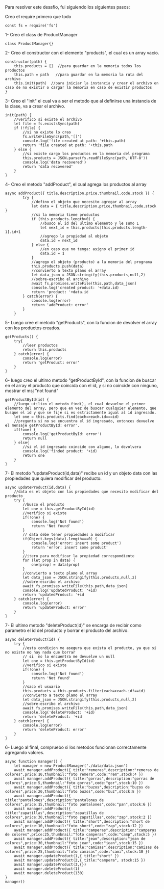 Para resolver este desafio, fui siguiendo los siguientes pasos:

Creo el require primero que todo

    const fs = require('fs')

1- Creo el class de ProductManager

    class ProductManager{}

2- Creo el constructor con el elemento "products", el cual es un array vacio.

    constructor(path) {
        this.products = []  //para guardar en la memoria todos los productos
        this.path = path   //para guardar en la memoria la ruta del archivo
        this.init(path)  //para iniciar la instancia y crear el archivo en caso de no existir o cargar la memoria en caso de existir productos
    }

3- Creo el "init" el cual va a ser el metodo que al definirse una instancia de la clase, va a crear el archivo.

    init(path) {   
        //verifico si existe el archivo
        let file = fs.existsSync(path)
        if (!file) {
            //si no existe lo creo
            fs.writeFileSync(path,'[]')
            console.log('file created at path: '+this.path)
            return 'file created at path: '+this.path
        } else {
            //si existe cargo los productos en la memoria del programa
            this.products = JSON.parse(fs.readFileSync(path,'UTF-8'))
            console.log('data recovered')
            return 'data recovered'
        }
    }

4- Creo el metodo "addProduct", el cual agrega los productos al array

    async addProduct({ title,description,price,thumbnail,code,stock }) {
            try {
                //defino el objeto que necesito agregar al array
                let data = { title,description,price,thumbnail,code,stock }
                //si la memoria tiene productos
                if (this.products.length>0) {
                    //busco el id del último elemento y le sumo 1
                    let next_id = this.products[this.products.length-1].id+1
                    //agrego la propiedad al objeto
                    data.id = next_id
                } else {
                    //en caso que no tenga: asigno el primer id
                    data.id = 1
                }
                //agrego el objeto (producto) a la memoria del programa
                this.products.push(data)
                //convierto a texto plano el array
                let data_json = JSON.stringify(this.products,null,2)
                //sobre-escribo el archivo
                await fs.promises.writeFile(this.path,data_json)
                console.log('created product: '+data.id)
                return 'product: '+data.id
            } catch(error) {
                console.log(error)
                return 'addProduct: error'
            }
        }



5- Luego cree el metodo "getProducts", con la funcion de devolver el array con los productos creados.

    getProducts() {
        try{
            //leer productos
            return this.products
        } catch(error) {
            console.log(error)
            return 'getProduct: error'
        }
    }


6- luego creo el ultimo metodo "getProductById", con la funcion de buscar en el array el producto que coincida con el id, y si no coincide con ninguno, mostrar el msj "not found"

    getProductById(id) {
        //luego utilizo el metodo find(), el cual devuelve el primer elemento del array, pero que en vez de buscar cualquier elemento, que busque el id y que se fije si es estrictamente igual al id ingresado.
        let one = this.products.find(each=>each.id===id)
        //pregunta si no se encuentra el id ingresado, entonces devuelve el mensaje getProductById: error'.
        if(!one) {
            console.log('getProductById: error')
            return null
        } else{
            //si el id ingresado coincide con alguno, lo devolvera
            console.log('finded product: '+id)
            return one
        }
    }

7- El metodo "updateProduct(id,data)" recibe un id y un objeto data con las propiedades que quiera modificar del producto.

    async updateProduct(id,data) {
        //data es el objeto con las propiedades que necesito modificar del producto
        try {
            //busco el producto
            let one = this.getProductById(id)
            //verifico si existe
            if(!one) {
                console.log('Not found')
                return 'Not found'
            }
            // data debe tener propiedades a modificar
            if(Object.keys(data).length===0) {
                console.log('error: insert some product')
                return 'error: insert some product'
            }
            //itero para modificar la propiedad correspondiente
            for (let prop in data) {
                one[prop] = data[prop]
            }
            //convierto a texto plano el array
            let data_json = JSON.stringify(this.products,null,2)
            //sobre-escribo el archivo
            await fs.promises.writeFile(this.path,data_json)
            console.log('updatedProduct: '+id)
            return 'updatedProduct: '+id
        } catch(error) {
            console.log(error)
            return 'updateProduct: error'
        }
    }

7- El ultimo metodo "deleteProduct(id)" se encarga de recibir como parametro el id del producto y borrar el producto del archivo.

    async deleteProduct(id) {
        try {
            //esta condicion me asegura que exista el producto, ya que si no existe no hay nada que borrar
            // si  no lo encuentra me devuelve un null
            let one = this.getProductById(id)  
            //verifico si existe
            if(!one) {
                console.log('Not found')
                return 'Not found'
            }
            //saco el usuario
            this.products = this.products.filter(each=>each.id!==id)
            //convierto a texto plano el array
            let data_json = JSON.stringify(this.products,null,2)
            //sobre-escribo el archivo
            await fs.promises.writeFile(this.path,data_json)
            console.log('deleteProduct: '+id)
            return 'deleteProduct: '+id
        } catch(error) {
            console.log(error)
            return 'deleteProduct: error'
        }
    }


6- Luego al final, compruebo si los metodos funcionan correctamente agregando valores.

    async function manager() {
        let manager = new ProductManager('./data/data.json')
        await manager.addProduct({ title:"remeras",description:"remeras de colores",price:10,thumbnail:"foto remera",code:"rem",stock:4 })
        await manager.addProduct({ title:"gorras",description:"gorras de colores",price:5,thumbnail:"foto gorras",code:"gor",stock:10 })
        await manager.addProduct({ title:"buzos",description:"buzos de colores",price:20,thumbnail:"foto buzos",code:"buz",stock:8 })
        await manager.addProduct({ title:"pantalones",description:"pantalones de colores",price:15,thumbnail:"foto pantalones",code:"pan",stock:6 })
        await manager.addProduct({ title:"zapatillas",description:"zapatillas de colores",price:30,thumbnail:"foto zapatillas",code:"zap",stock:2 })
        await manager.addProduct({ title:"short",description:"short de colores",price:10,thumbnail:"foto short",code:"zap",stock:12 })
        await manager.addProduct({ title:"camperas",description:"camperas de colores",price:25,thumbnail:"foto camperas",code:"camp",stock:5 })
        await manager.addProduct({ title:"jean",description:"jean de colores",price:30,thumbnail:"foto jean",code:"jean",stock:15 })
        await manager.addProduct({ title:"camisas",description:"camisas de colores",price:25,thumbnail:"foto camisas",code:"cami",stock:10 })
        await manager.updateProduct(1,{ title:"short" })
        await manager.updateProduct(2,{ title:"campera", stock:15 })
        await manager.updateProduct(3,{})  
        await manager.deleteProduct(1)
        await manager.deleteProduct(130)
    }
    manager()